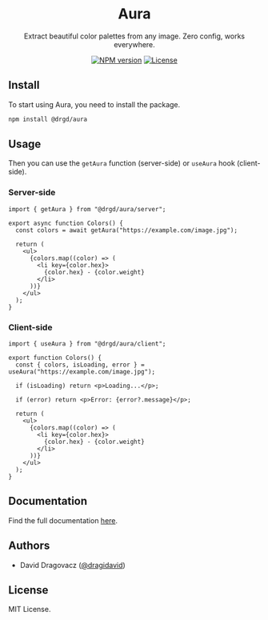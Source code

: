 <div align="center">
  <h1><b>Aura</b></h1>
  <p>Extract beautiful color palettes from any image. Zero config, works everywhere.</p>
</div>

<div align="center">

[![NPM version](https://img.shields.io/npm/v/%40drgd%2Faura?style=flat-square)](https://npmjs.org/package/@drgd/aura)
[![License](https://img.shields.io/npm/l/@drgd/aura.svg?style=flat-square)](https://github.com/dragidavid/aura/blob/main/LICENSE)

</div>

## Install

To start using Aura, you need to install the package.

```bash
npm install @drgd/aura
```

## Usage

Then you can use the `getAura` function (server-side) or `useAura` hook (client-side).

### Server-side

```tsx
import { getAura } from "@drgd/aura/server";

export async function Colors() {
  const colors = await getAura("https://example.com/image.jpg");

  return (
    <ul>
      {colors.map((color) => (
        <li key={color.hex}>
          {color.hex} - {color.weight}
        </li>
      ))}
    </ul>
  );
}
```

### Client-side

```tsx
import { useAura } from "@drgd/aura/client";

export function Colors() {
  const { colors, isLoading, error } = useAura("https://example.com/image.jpg");

  if (isLoading) return <p>Loading...</p>;

  if (error) return <p>Error: {error?.message}</p>;

  return (
    <ul>
      {colors.map((color) => (
        <li key={color.hex}>
          {color.hex} - {color.weight}
        </li>
      ))}
    </ul>
  );
}
```

## Documentation

Find the full documentation [here](https://aura.dragi.me/docs).

## Authors

- David Dragovacz ([@dragidavid](https://x.com/dragidavid))

## License

MIT License.
